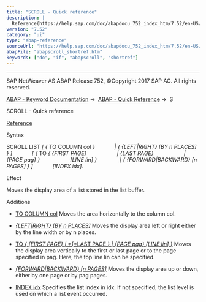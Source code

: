 ```yaml
---
title: "SCROLL - Quick reference"
description: |
  Reference(https://help.sap.com/doc/abapdocu_752_index_htm/7.52/en-US/abapscroll.htm) Syntax SCROLL LIST   TO COLUMN col    LEFTRIGHT BY n PLACES     TO  FIRST PAGE  LAST PAGE  PAGE pag  LINE lin    FOR
version: "7.52"
category: "ui"
type: "abap-reference"
sourceUrl: "https://help.sap.com/doc/abapdocu_752_index_htm/7.52/en-US/abapscroll_shortref.htm"
abapFile: "abapscroll_shortref.htm"
keywords: ["do", "if", "abapscroll", "shortref"]
---
```


* * *

SAP NetWeaver AS ABAP Release 752, ©Copyright 2017 SAP AG. All rights reserved.

[ABAP - Keyword Documentation](https://help.sap.com/doc/abapdocu_752_index_htm/7.52/en-US/abenabap.htm) →  [ABAP - Quick Reference](https://help.sap.com/doc/abapdocu_752_index_htm/7.52/en-US/abenabap_shortref.htm) →  S

SCROLL - Quick reference

[Reference](https://help.sap.com/doc/abapdocu_752_index_htm/7.52/en-US/abapscroll.htm)

Syntax

SCROLL LIST *\[* *{* TO COLUMN col *}*
            *|* *{* *{*LEFT*|*RIGHT*}* *\[*BY n PLACES*\]* *}* *\]*
            *\[* *{* TO *{* *{*FIRST PAGE*}*
                   *|* *{*LAST PAGE*}*
                   *|* *{*PAGE pag*}* *}*
                   *\[*LINE lin*\]* *}*
              *|* *{* *{*FORWARD*|*BACKWARD*}* *\[*n PAGES*\]* *}* *\]*
            *\[*INDEX idx*\]*.

Effect

Moves the display area of a list stored in the list buffer.

Additions

-   [TO COLUMN col](https://help.sap.com/doc/abapdocu_752_index_htm/7.52/en-US/abapscroll_list_horizontal.htm)
    Moves the area horizontally to the column col.
    
-   [*{*LEFT*|*RIGHT*}* *\[*BY n PLACES*\]*](https://help.sap.com/doc/abapdocu_752_index_htm/7.52/en-US/abapscroll_list_horizontal.htm)
    Moves the display area left or right either by the line width or by n places.
    
-   [TO *{* *{*FIRST PAGE*}* *|* *{*LAST PAGE *}* *|* *{*PAGE pag*}* *\[*LINE lin*\]* *}*](https://help.sap.com/doc/abapdocu_752_index_htm/7.52/en-US/abapscroll_list_vertical.htm)
    Moves the display area vertically to the first or last page or to the page specified in pag. Here, the top line lin can be specified.
    
-   [*{*FORWARD*|*BACKWARD*}* *\[*n PAGES*\]*](https://help.sap.com/doc/abapdocu_752_index_htm/7.52/en-US/abapscroll_list_vertical.htm)
    Moves the display area up or down, either by one page or by pag pages.
    
-   [INDEX idx](https://help.sap.com/doc/abapdocu_752_index_htm/7.52/en-US/abapscroll.htm)
    Specifies the list index in idx. If not specified, the list level is used on which a list event occurred.